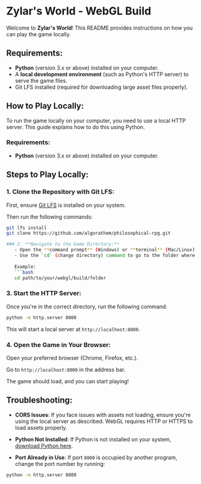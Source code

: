# Zylar's World - WebGL Build

Welcome to **Zylar's World**! This README provides instructions on how you can play the game locally.

## Requirements:
- **Python** (version 3.x or above) installed on your computer.
- A **local development environment** (such as Python's HTTP server) to serve the game files.
- Git LFS installed (required for downloading large asset files properly).

## How to Play Locally:

To run the game locally on your computer, you need to use a local HTTP server. This guide explains how to do this using Python.

### Requirements:
- **Python** (version 3.x or above) installed on your computer.

## Steps to Play Locally:

### 1. **Clone the Repository with Git LFS:**

First, ensure [Git LFS](https://git-lfs.github.com/) is installed on your system.

Then run the following commands:

```bash
git lfs install
git clone https://github.com/algorathem/philosophical-rpg.git

### 2. **Navigate to the Game Directory:**
   - Open the **command prompt** (Windows) or **terminal** (Mac/Linux).
   - Use the `cd` (change directory) command to go to the folder where the WebGL build files are located (where `index.html` is).
   
   Example:
   ```bash
   cd path/to/your/webgl/build/folder
   ```
### 3. **Start the HTTP Server:**

Once you're in the correct directory, run the following command:

```bash
python -m http.server 8000
```
This will start a local server at `http://localhost:8000`.
### 4. **Open the Game in Your Browser:**
Open your preferred browser (Chrome, Firefox, etc.).

Go to `http://localhost:8000` in the address bar.

The game should load, and you can start playing!
## Troubleshooting:

- **CORS Issues**: If you face issues with assets not loading, ensure you're using the local server as described. WebGL requires HTTP or HTTPS to load assets properly.

- **Python Not Installed**: If Python is not installed on your system, [download Python here](https://www.python.org/downloads/).

- **Port Already in Use**: If port `8000` is occupied by another program, change the port number by running:

```bash
python -m http.server 8080
```
